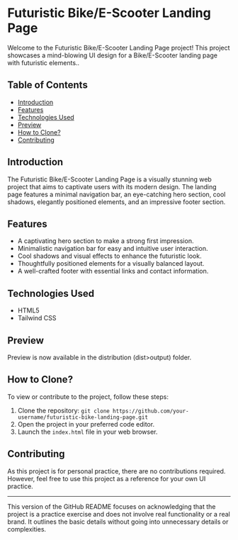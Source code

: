 # Futuristic Bike/E-Scooter Landing Page

Welcome to the Futuristic Bike/E-Scooter Landing Page project! This project showcases a mind-blowing UI design for a Bike/E-Scooter landing page with futuristic elements..

## Table of Contents

- [Introduction](#introduction)
- [Features](#features)
- [Technologies Used](#technologies-used)
- [Preview](#preview)
- [How to Clone?](#how-to-clone)
- [Contributing](#contributing)

## Introduction

The Futuristic Bike/E-Scooter Landing Page is a visually stunning web project that aims to captivate users with its modern design. The landing page features a minimal navigation bar, an eye-catching hero section, cool shadows, elegantly positioned elements, and an impressive footer section.

## Features

- A captivating hero section to make a strong first impression.
- Minimalistic navigation bar for easy and intuitive user interaction.
- Cool shadows and visual effects to enhance the futuristic look.
- Thoughtfully positioned elements for a visually balanced layout.
- A well-crafted footer with essential links and contact information.

## Technologies Used

- HTML5
- Tailwind CSS

## Preview

Preview is now available in the distribution (dist>output) folder.

## How to Clone?

To view or contribute to the project, follow these steps:

1. Clone the repository: `git clone https://github.com/your-username/futuristic-bike-landing-page.git`
2. Open the project in your preferred code editor.
3. Launch the `index.html` file in your web browser.

## Contributing

As this project is for personal practice, there are no contributions required. However, feel free to use this project as a reference for your own UI practice.

---

This version of the GitHub README focuses on acknowledging that the project is a practice exercise and does not involve real functionality or a real brand. It outlines the basic details without going into unnecessary details or complexities.